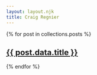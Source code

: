 ```yaml
---
layout: layout.njk
title: Craig Regnier
---
```


{% for post in collections.posts %}
  <h2><a href="{{ post.url }}">{{ post.data.title }}</a></h2>
{% endfor %}